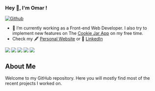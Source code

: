 ### Hey 👋, I'm Omar !

[![Github](https://img.shields.io/github/followers/omarboulbaze?label=Follow&style=social)](https://github.com/omarboulbaze)

- 🔭 I’m currently working as a Front-end Web Developer. I also try to implement new features on The [Cookie Jar App](https://omar.bio/cookiejar) on my free time.
- Check my 🖋 [Personal Website](https://omar.bio/) or 🌱 [LinkedIn](https://www.linkedin.com/in/omarboulbaze/)

![](https://github-profile-summary-cards.vercel.app/api/cards/profile-details?username=omarboulbaze&theme=nord_dark)
![](https://github-profile-summary-cards.vercel.app/api/cards/repos-per-language?username=omarboulbaze&theme=nord_dark)
![](https://github-profile-summary-cards.vercel.app/api/cards/most-commit-language?username=omarboulbaze&theme=nord_dark)
![](https://github-profile-summary-cards.vercel.app/api/cards/stats?username=omarboulbaze&theme=nord_dark)
![](https://github-profile-summary-cards.vercel.app/api/cards/productive-time?username=omarboulbaze&theme=nord_dark)

## About Me
Welcome to my GitHub repository. Here you will mostly find most of the recent projects I worked on.
